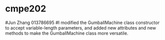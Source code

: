 # cmpe202
#Jun Zhang 013786695
#I modified the GumballMachine class constructor to accept variable-length parameters, and added new attributes and new methods to make the GumballMachine class more versatile.
